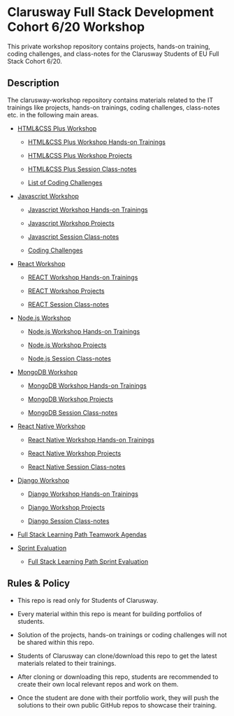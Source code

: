 # Clarusway Full Stack Development Cohort 6/20 Workshop

This private workshop repository contains projects, hands-on training, coding challenges, and class-notes for the Clarusway Students of EU Full Stack Cohort 6/20.

## Description

The clarusway-workshop repository contains materials related to the IT trainings like projects, hands-on trainings, coding challenges, class-notes etc. in the following main areas.

- [HTML&CSS Plus Workshop](./html-css/README.md)

  - [HTML&CSS Plus Workshop Hands-on Trainings](./html-css/hands-on/README.md)

  - [HTML&CSS Plus Workshop Projects](./html-css/projects/README.md)

  - [HTML&CSS Plus Session Class-notes](./html-css/class-notes/README.md)

  - [List of Coding Challenges](./html-css/coding-challenges/README.md)

- [Javascript Workshop](./javascript/README.md)

  - [Javascript Workshop Hands-on Trainings](./javascript/hands-on/README.md)

  - [Javascript Workshop Projects](./javascript/projects/README.md)

  - [Javascript Session Class-notes](./javascript/class-notes/README.md)

  - [Coding Challenges](./javascript/coding-challenges/README.md)

- [React Workshop](./react/README.md)

  - [REACT Workshop Hands-on Trainings](./react/hands-on/README.md)

  - [REACT Workshop Projects](./react/projects/README.md)

  - [REACT Session Class-notes](./react/class-notes/README.md)

- [Node.js Workshop](./nodejs/README.md)

  - [Node.js Workshop Hands-on Trainings](./nodejs/hands-on/README.md)

  - [Node.js Workshop Projects](./nodejs/projects/README.md)

  - [Node.js Session Class-notes](./nodejs/class-notes/README.md)

- [MongoDB Workshop](./mongodb/README.md)

  - [MongoDB Workshop Hands-on Trainings](./mongodb/hands-on/README.md)

  - [MongoDB Workshop Projects](./mongodb/projects/README.md)

  - [MongoDB Session Class-notes](./mongodb/class-notes/README.md)

- [React Native Workshop](./react-native/README.md)

  - [React Native  Workshop Hands-on Trainings](./react-native/hands-on/README.md)

  - [React Native Workshop Projects](./react-native/projects/README.md)

  - [React Native  Session Class-notes](./react-native/class-notes/README.md)

- [Django Workshop](./react-native/README.md)

  - [Django Workshop Hands-on Trainings](./django/hands-on/README.md)

  - [Django Workshop Projects](./django/projects/README.md)

  - [Django Session Class-notes](./django/class-notes/README.md)

- [Full Stack Learning Path Teamwork Agendas](./teamwork-agendas/README.md)


- [Sprint Evaluation](./sprint-evaluation/README.md)

    - [Full Stack Learning Path Sprint Evaluation](./sprint-evaluation/sprint/README.md)


## Rules & Policy

- This repo is read only for Students of Clarusway.

- Every material within this repo is meant for building portfolios of students.

- Solution of the projects, hands-on trainings or coding challenges will not be shared within this repo.

- Students of Clarusway can clone/download this repo to get the latest materials related to their trainings.

- After cloning or downloading this repo, students are recommended to create their own local relevant repos and work on them.

- Once the student are done with their portfolio work, they will push the solutions to their own public GitHub repos to showcase their training.
